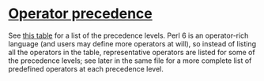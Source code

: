 [1]: http://rosettacode.org/wiki/Operator_precedence

# [Operator precedence][1]

See [this table](http://perlcabal.org/syn/S03.html#Operator\_precedence) for a list of the precedence levels. Perl 6 is an operator-rich language (and users may define more operators at will), so instead of listing all the operators in the table, representative operators are listed for some of the precedence levels; see later in the same file for a more complete list of predefined operators at each precedence level.